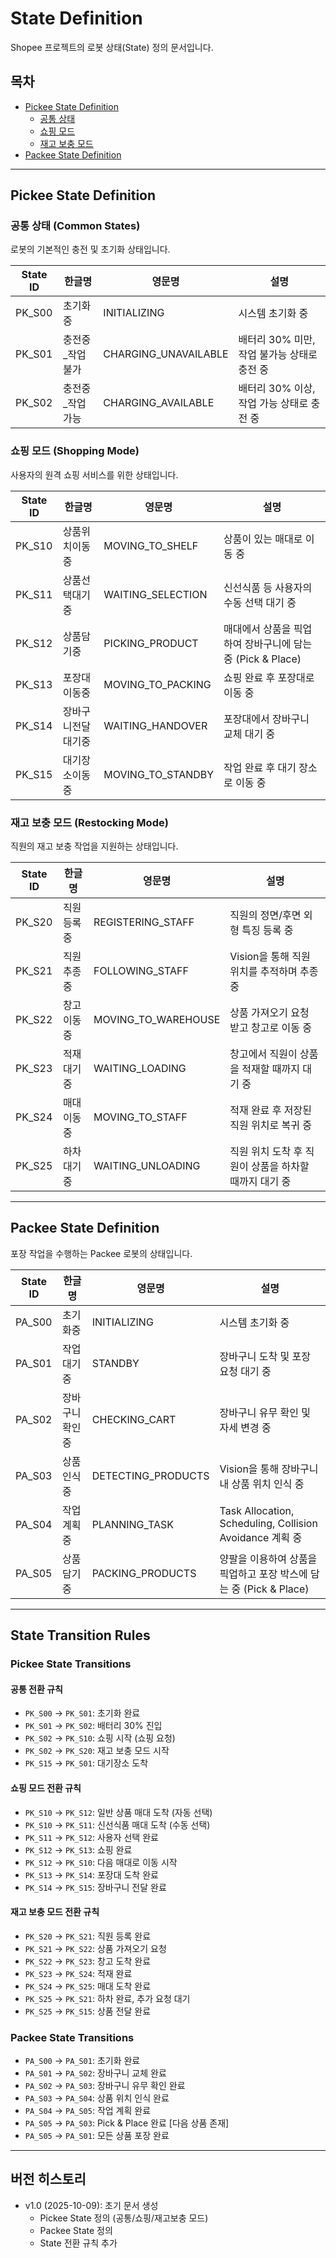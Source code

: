 # State Definition

Shopee 프로젝트의 로봇 상태(State) 정의 문서입니다.

## 목차
- [Pickee State Definition](#pickee-state-definition)
  - [공통 상태](#공통-상태-common-states)
  - [쇼핑 모드](#쇼핑-모드-shopping-mode)
  - [재고 보충 모드](#재고-보충-모드-restocking-mode)
- [Packee State Definition](#packee-state-definition)

---

## Pickee State Definition

### 공통 상태 (Common States)

로봇의 기본적인 충전 및 초기화 상태입니다.

| State ID | 한글명 | 영문명 | 설명 |
|----------|--------|--------|------|
| PK_S00 | 초기화중 | INITIALIZING | 시스템 초기화 중 |
| PK_S01 | 충전중_작업불가 | CHARGING_UNAVAILABLE | 배터리 30% 미만, 작업 불가능 상태로 충전 중 |
| PK_S02 | 충전중_작업가능 | CHARGING_AVAILABLE | 배터리 30% 이상, 작업 가능 상태로 충전 중 |

### 쇼핑 모드 (Shopping Mode)

사용자의 원격 쇼핑 서비스를 위한 상태입니다.

| State ID | 한글명 | 영문명 | 설명 |
|----------|--------|--------|------|
| PK_S10 | 상품위치이동중 | MOVING_TO_SHELF | 상품이 있는 매대로 이동 중 |
| PK_S11 | 상품선택대기중 | WAITING_SELECTION | 신선식품 등 사용자의 수동 선택 대기 중 |
| PK_S12 | 상품담기중 | PICKING_PRODUCT | 매대에서 상품을 픽업하여 장바구니에 담는 중 (Pick & Place) |
| PK_S13 | 포장대이동중 | MOVING_TO_PACKING | 쇼핑 완료 후 포장대로 이동 중 |
| PK_S14 | 장바구니전달대기중 | WAITING_HANDOVER | 포장대에서 장바구니 교체 대기 중 |
| PK_S15 | 대기장소이동중 | MOVING_TO_STANDBY | 작업 완료 후 대기 장소로 이동 중 |

### 재고 보충 모드 (Restocking Mode)

직원의 재고 보충 작업을 지원하는 상태입니다.

| State ID | 한글명 | 영문명 | 설명 |
|----------|--------|--------|------|
| PK_S20 | 직원등록중 | REGISTERING_STAFF | 직원의 정면/후면 외형 특징 등록 중 |
| PK_S21 | 직원추종중 | FOLLOWING_STAFF | Vision을 통해 직원 위치를 추적하며 추종 중 |
| PK_S22 | 창고이동중 | MOVING_TO_WAREHOUSE | 상품 가져오기 요청 받고 창고로 이동 중 |
| PK_S23 | 적재대기중 | WAITING_LOADING | 창고에서 직원이 상품을 적재할 때까지 대기 중 |
| PK_S24 | 매대이동중 | MOVING_TO_STAFF | 적재 완료 후 저장된 직원 위치로 복귀 중 |
| PK_S25 | 하차대기중 | WAITING_UNLOADING | 직원 위치 도착 후 직원이 상품을 하차할 때까지 대기 중 |

---

## Packee State Definition

포장 작업을 수행하는 Packee 로봇의 상태입니다.

| State ID | 한글명 | 영문명 | 설명 |
|----------|--------|--------|------|
| PA_S00 | 초기화중 | INITIALIZING | 시스템 초기화 중 |
| PA_S01 | 작업대기중 | STANDBY | 장바구니 도착 및 포장 요청 대기 중 |
| PA_S02 | 장바구니확인중 | CHECKING_CART | 장바구니 유무 확인 및 자세 변경 중 |
| PA_S03 | 상품인식중 | DETECTING_PRODUCTS | Vision을 통해 장바구니 내 상품 위치 인식 중 |
| PA_S04 | 작업계획중 | PLANNING_TASK | Task Allocation, Scheduling, Collision Avoidance 계획 중 |
| PA_S05 | 상품담기중 | PACKING_PRODUCTS | 양팔을 이용하여 상품을 픽업하고 포장 박스에 담는 중 (Pick & Place) |

---

## State Transition Rules

### Pickee State Transitions

#### 공통 전환 규칙
- `PK_S00` → `PK_S01`: 초기화 완료
- `PK_S01` → `PK_S02`: 배터리 30% 진입
- `PK_S02` → `PK_S10`: 쇼핑 시작 (쇼핑 요청)
- `PK_S02` → `PK_S20`: 재고 보충 모드 시작
- `PK_S15` → `PK_S01`: 대기장소 도착

#### 쇼핑 모드 전환 규칙
- `PK_S10` → `PK_S12`: 일반 상품 매대 도착 (자동 선택)
- `PK_S10` → `PK_S11`: 신선식품 매대 도착 (수동 선택)
- `PK_S11` → `PK_S12`: 사용자 선택 완료
- `PK_S12` → `PK_S13`: 쇼핑 완료
- `PK_S12` → `PK_S10`: 다음 매대로 이동 시작
- `PK_S13` → `PK_S14`: 포장대 도착 완료
- `PK_S14` → `PK_S15`: 장바구니 전달 완료

#### 재고 보충 모드 전환 규칙
- `PK_S20` → `PK_S21`: 직원 등록 완료
- `PK_S21` → `PK_S22`: 상품 가져오기 요청
- `PK_S22` → `PK_S23`: 창고 도착 완료
- `PK_S23` → `PK_S24`: 적재 완료
- `PK_S24` → `PK_S25`: 매대 도착 완료
- `PK_S25` → `PK_S21`: 하차 완료, 추가 요청 대기
- `PK_S25` → `PK_S15`: 상품 전달 완료

### Packee State Transitions

- `PA_S00` → `PA_S01`: 초기화 완료
- `PA_S01` → `PA_S02`: 장바구니 교체 완료
- `PA_S02` → `PA_S03`: 장바구니 유무 확인 완료
- `PA_S03` → `PA_S04`: 상품 위치 인식 완료
- `PA_S04` → `PA_S05`: 작업 계획 완료
- `PA_S05` → `PA_S03`: Pick & Place 완료 [다음 상품 존재]
- `PA_S05` → `PA_S01`: 모든 상품 포장 완료

---

## 버전 히스토리

- v1.0 (2025-10-09): 초기 문서 생성
  - Pickee State 정의 (공통/쇼핑/재고보충 모드)
  - Packee State 정의
  - State 전환 규칙 추가
